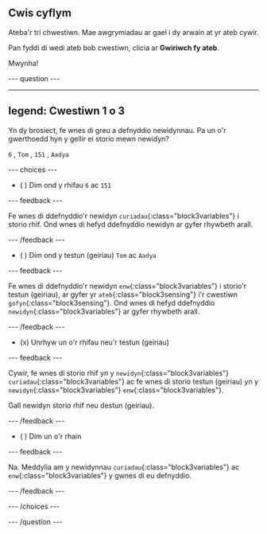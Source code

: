 ## Cwis cyflym

Ateba'r tri chwestiwn. Mae awgrymiadau ar gael i dy arwain at yr ateb cywir.

Pan fyddi di wedi ateb bob cwestiwn, clicia ar **Gwiriwch fy ateb**.

Mwynha!

--- question ---

---
legend: Cwestiwn 1 o 3
---

Yn dy brosiect, fe wnes di greu a defnyddio newidynnau. Pa un o'r gwerthoedd hyn y gellir ei storio mewn newidyn?

`6` , `Tom` , `151` , `Aadya`

--- choices ---

- ( ) Dim ond y rhifau `6` ac `151`

 --- feedback ---

 Fe wnes di ddefnyddio'r newidyn `curiadau`{:class="block3variables"} i storio rhif. Ond wnes di hefyd ddefnyddio newidyn ar gyfer rhywbeth arall.

 --- /feedback ---

- ( ) Dim ond y testun (geiriau) `Tom` ac `Aadya`

 --- feedback ---

 Fe wnes di ddefnyddio'r newidyn `enw`{:class="block3variables"} i storio'r testun (geiriau), ar gyfer yr `ateb`{:class="block3sensing"} i'r cwestiwn `gofyn`{:class="block3sensing"}. Ond wnes di hefyd ddefnyddio `newidyn`{:class="block3variables"} ar gyfer rhywbeth arall.

 --- /feedback ---

- (x) Unrhyw un o'r rhifau neu'r testun (geiriau)

 --- feedback ---

 Cywir, fe wnes di storio rhif yn y `newidyn`{:class="block3variables"} `curiadau`{:class="block3variables"} ac fe wnes di storio testun (geiriau) yn y `newidyn`{:class="block3variables"} `enw`{:class="block3variables"}.

 Gall newidyn storio rhif neu destun (geiriau).

 --- /feedback ---

- ( ) Dim un o'r rhain

 --- feedback ---

Na. Meddylia am y newidynnau `curiadau`{:class="block3variables"} ac `enw`{:class="block3variables"} y gwnes di eu defnyddio.

 --- /feedback ---

--- /choices ---

--- /question ---
